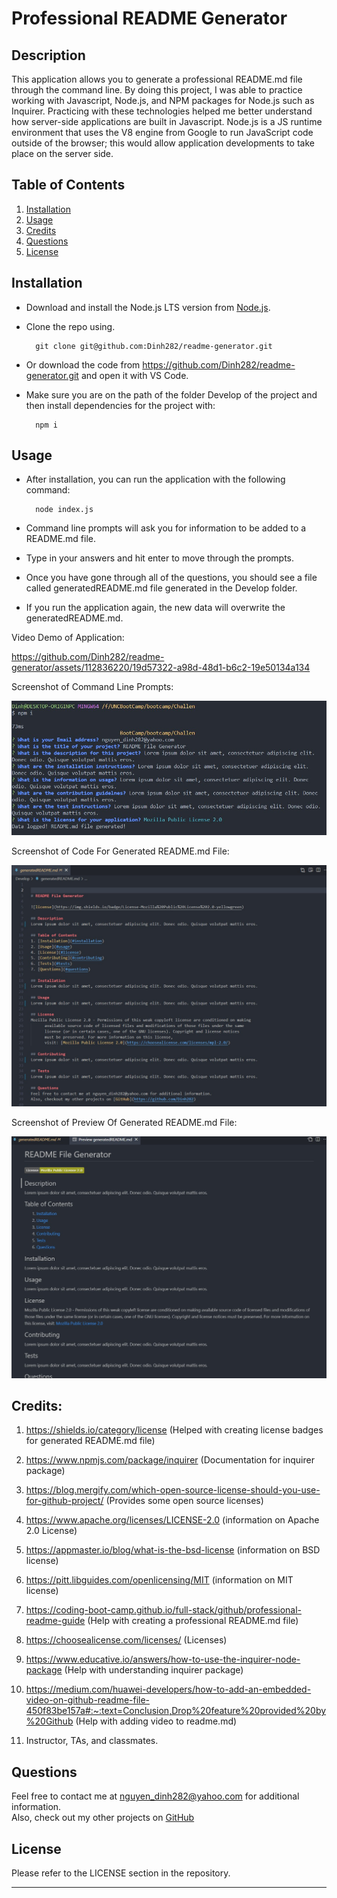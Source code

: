 # Professional README Generator 


## Description

This application allows you to generate a professional README.md file through the command line. By doing this project, I was able to practice working with Javascript, Node.js, and NPM packages for Node.js such as Inquirer. Practicing with these technologies helped me better understand how server-side applications are built in Javascript. Node.js is a JS runtime environment that uses the V8 engine from Google to run JavaScript code outside of the browser; this would allow application developments to take place on the server side.


## Table of Contents
1. [Installation](#installation)
2. [Usage](#usage)
3. [Credits](#contributing)
4. [Questions](#questions)  
5. [License](#license)


## Installation
- Download and install the Node.js LTS version from [Node.js](https://nodejs.org/en).
- Clone the repo using.
        
        git clone git@github.com:Dinh282/readme-generator.git

- Or download the code from https://github.com/Dinh282/readme-generator.git and open it with VS Code.
- Make sure you are on the path of the folder Develop of the project and then install dependencies for the project with:

        npm i


## Usage

- After installation, you can run the application with the following command:

        node index.js

- Command line prompts will ask you for information to be added to a README.md file.
- Type in your answers and hit enter to move through the prompts. 
- Once you have gone through all of the questions, you should see a file called generatedREADME.md file generated
in the Develop folder.
- If you run the application again, the new data will overwrite the generatedREADME.md.


Video Demo of Application:

https://github.com/Dinh282/readme-generator/assets/112836220/19d57322-a98d-48d1-b6c2-19e50134a134



 Screenshot of Command Line Prompts:

![Screenshot of CLI](./Develop/assets/screenshot-of-CLI.jpg)

 Screenshot of Code For Generated README.md File:

![Screenshot of Code](./Develop/assets/screenshot-of-generated-readme-code.jpg)

 Screenshot of Preview Of Generated README.md File:

![Screenshot of Preview](./Develop/assets/screenshot-of-preview-readme.jpg)


## Credits:

1. https://shields.io/category/license (Helped with creating license badges for generated README.md file)

2. https://www.npmjs.com/package/inquirer (Documentation for inquirer package)

3. https://blog.mergify.com/which-open-source-license-should-you-use-for-github-project/ (Provides some open source licenses)

4. https://www.apache.org/licenses/LICENSE-2.0 (information on Apache 2.0 License)

5. https://appmaster.io/blog/what-is-the-bsd-license (information on BSD license)

6. https://pitt.libguides.com/openlicensing/MIT (information on MIT license)

7. https://coding-boot-camp.github.io/full-stack/github/professional-readme-guide (Help with creating a professional README.md file)

8. https://choosealicense.com/licenses/ (Licenses)

9. https://www.educative.io/answers/how-to-use-the-inquirer-node-package (Help with understanding inquirer package)

10. https://medium.com/huawei-developers/how-to-add-an-embedded-video-on-github-readme-file-450f83be157a#:~:text=Conclusion,Drop%20feature%20provided%20by%20Github (Help with adding video to readme.md)

11. Instructor, TAs, and classmates.

## Questions
Feel free to contact me at nguyen_dinh282@yahoo.com for additional information.  
Also, check out my other projects on [GitHub](https://github.com/Dinh282)


## License

Please refer to the LICENSE section in the repository.


---









